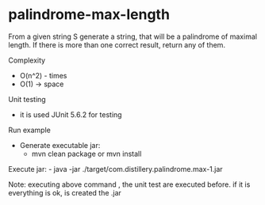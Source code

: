 # palindrome-max-length
From a given string S generate a string, that will be a palindrome of maximal length. If there is more than one correct result, return any of them.

 Complexity
 -   O(n^2) - times
 -   O(1) -> space
 
 Unit testing
 - it is used JUnit 5.6.2 for testing
 
 Run example
 - Generate executable jar: 
    - mvn clean package or mvn install
    
 Execute jar:
    - java -jar ./target/com.distillery.palindrome.max-1.jar

 Note: executing above command , the unit test are executed before. if it is everything is ok, is created the .jar

    
    
 
 
